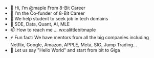 - 👋 Hi, I’m @maple From 8-Bit Career
- 👀 I’m the Co-funder of 8-Bit Career
- 🌱 We help student to seek job in tech domains
- 💞️ SDE, Data, Quant, AI, MLE
- 📫 How to reach me ... wx:alittlebitmaple
- ⚡ Fun fact: We have mentors from all the big companies including Netflix, Google, Amazon, APPLE, Meta, SIG, Jump Trading...
- 🤖 Let us say "Hello World" and start from bit to Giga

